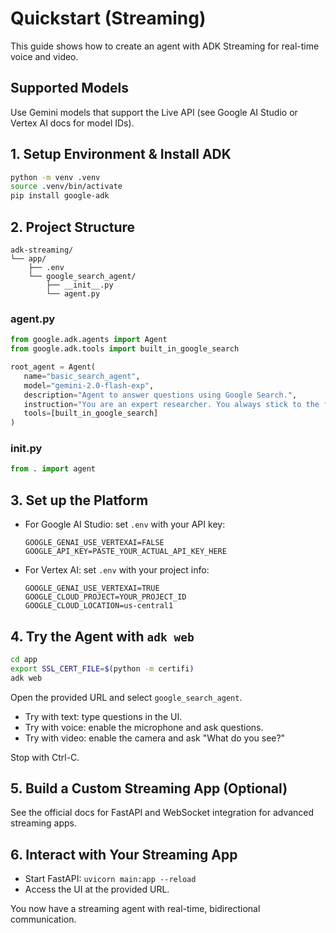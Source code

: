 # Quickstart (Streaming)

This guide shows how to create an agent with ADK Streaming for real-time voice and video.

## Supported Models
Use Gemini models that support the Live API (see Google AI Studio or Vertex AI docs for model IDs).

## 1. Setup Environment & Install ADK
```sh
python -m venv .venv
source .venv/bin/activate
pip install google-adk
```

## 2. Project Structure
```
adk-streaming/
└── app/
    ├── .env
    └── google_search_agent/
        ├── __init__.py
        └── agent.py
```

### agent.py
```python
from google.adk.agents import Agent
from google.adk.tools import built_in_google_search

root_agent = Agent(
   name="basic_search_agent",
   model="gemini-2.0-flash-exp",
   description="Agent to answer questions using Google Search.",
   instruction="You are an expert researcher. You always stick to the facts.",
   tools=[built_in_google_search]
)
```

### __init__.py
```python
from . import agent
```

## 3. Set up the Platform
- For Google AI Studio: set `.env` with your API key:
  ```
  GOOGLE_GENAI_USE_VERTEXAI=FALSE
  GOOGLE_API_KEY=PASTE_YOUR_ACTUAL_API_KEY_HERE
  ```
- For Vertex AI: set `.env` with your project info:
  ```
  GOOGLE_GENAI_USE_VERTEXAI=TRUE
  GOOGLE_CLOUD_PROJECT=YOUR_PROJECT_ID
  GOOGLE_CLOUD_LOCATION=us-central1
  ```

## 4. Try the Agent with `adk web`
```sh
cd app
export SSL_CERT_FILE=$(python -m certifi)
adk web
```
Open the provided URL and select `google_search_agent`.

- Try with text: type questions in the UI.
- Try with voice: enable the microphone and ask questions.
- Try with video: enable the camera and ask "What do you see?"

Stop with Ctrl-C.

## 5. Build a Custom Streaming App (Optional)
See the official docs for FastAPI and WebSocket integration for advanced streaming apps.

## 6. Interact with Your Streaming App
- Start FastAPI: `uvicorn main:app --reload`
- Access the UI at the provided URL.

You now have a streaming agent with real-time, bidirectional communication. 
